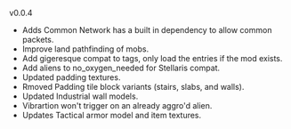 v0.0.4

- Adds Common Network has a built in dependency to allow common packets.
- Improve land pathfinding of mobs.
- Add gigeresque compat to tags, only load the entries if the mod exists.
- Add aliens to no_oxygen_needed for Stellaris compat.
- Updated padding textures.
- Rmoved Padding tile block variants (stairs, slabs, and walls).
- Updated Industrial wall models.
- Vibrartion won't trigger on an already aggro'd alien.
- Updates Tactical armor model and item textures.